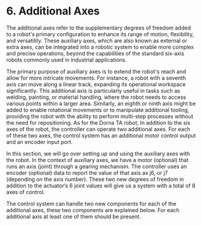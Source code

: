 # **6. Additional Axes**

The additional axes refer to the supplementary degrees of freedom added to a robot's primary configuration to enhance its range of motion, flexibility, and versatility. These auxiliary axes, which are also known as external or extra axes, can be integrated into a robotic system to enable more complex and precise operations, beyond the capabilities of the standard six-axis robots commonly used in industrial applications.

The primary purpose of auxiliary axes is to extend the robot's reach and allow for more intricate movements. For instance, a robot with a seventh axis can move along a linear track, expanding its operational workspace significantly. This additional axis is particularly useful in tasks such as welding, painting, or material handling, where the robot needs to access various points within a larger area. Similarly, an eighth or ninth axis might be added to enable rotational movements or to manipulate additional tooling, providing the robot with the ability to perform multi-step processes without the need for repositioning.
As for the Dorna TA robot, In addition to the six axes of the robot, the controller can operate two additional axes. For each of these two axes, the control system has an additional motor control output and an encoder input port.

In this section, we will go over setting up and using the auxiliary axes with the robot.
In the context of auxiliary axes, we have a motor (optional) that runs an axis (joint) through a gearing mechanism. The controller uses an encoder (optional) data to report the value of that axis as j6, or j7 (depending on the axis number). These two new degrees of freedom in addition to the actuator’s 6 joint values will give us a system with a total of 8 axes of control. 

The control system can handle two new components for each of the additional axes, these two components are explained below. For each additional axis at least one of them should be present.